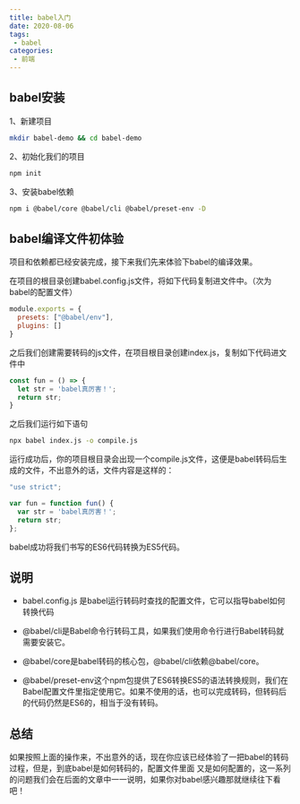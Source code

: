 ```yaml
---
title: babel入门
date: 2020-08-06
tags:
 - babel
categories:
 - 前端
---
```


## babel安装

1、新建项目
```bash
mkdir babel-demo && cd babel-demo
```

2、初始化我们的项目
```bash 
npm init
```

3、安装babel依赖
```bash
npm i @babel/core @babel/cli @babel/preset-env -D
```

## babel编译文件初体验

项目和依赖都已经安装完成，接下来我们先来体验下babel的编译效果。

在项目的根目录创建babel.config.js文件，将如下代码复制进文件中。（次为babel的配置文件）

```js
module.exports = {
  presets: ["@babel/env"],
  plugins: []
}
```

之后我们创建需要转码的js文件，在项目根目录创建index.js，复制如下代码进文件中

```js
const fun = () => {
  let str = 'babel真厉害！';
  return str;
}
```

之后我们运行如下语句
```bash
npx babel index.js -o compile.js
```

运行成功后，你的项目根目录会出现一个compile.js文件，这便是babel转码后生成的文件，不出意外的话，文件内容是这样的：

```js
"use strict";

var fun = function fun() {
  var str = 'babel真厉害！';
  return str;
};
```

babel成功将我们书写的ES6代码转换为ES5代码。

## 说明

* babel.config.js 是babel运行转码时查找的配置文件，它可以指导babel如何转换代码

* @babel/cli是Babel命令行转码工具，如果我们使用命令行进行Babel转码就需要安装它。
  
* @babel/core是babel转码的核心包，@babel/cli依赖@babel/core。

* @babel/preset-env这个npm包提供了ES6转换ES5的语法转换规则，我们在Babel配置文件里指定使用它。如果不使用的话，也可以完成转码，但转码后的代码仍然是ES6的，相当于没有转码。

## 总结

如果按照上面的操作来，不出意外的话，现在你应该已经体验了一把babel的转码过程，但是，到底babel是如何转码的，配置文件里面
又是如何配置的，这一系列的问题我们会在后面的文章中一一说明，如果你对babel感兴趣那就继续往下看吧！